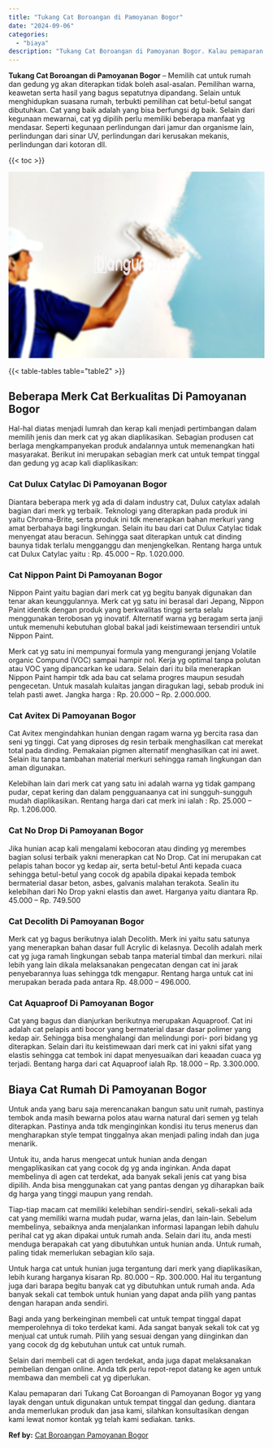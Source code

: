 ```yaml
---
title: "Tukang Cat Boroangan di Pamoyanan Bogor"
date: "2024-09-06"
categories: 
  - "biaya"
description: "Tukang Cat Boroangan di Pamoyanan Bogor. Kalau pemaparan dari Tukang Cat Boroangan di Pamoyanan Bogor yg yang layak dengan untuk digunakan untuk tempat tingg..."
---
```


**Tukang Cat Boroangan di Pamoyanan Bogor** – Memilih cat untuk rumah dan gedung yg akan diterapkan tidak boleh asal-asalan. Pemilihan warna, keawetan serta hasil yang bagus sepatutnya dipandang. Selain untuk menghidupkan suasana rumah, terbukti pemilihan cat betul-betul sangat dibutuhkan. Cat yang baik adalah yang bisa berfungsi dg baik. Selain dari kegunaan mewarnai, cat yg dipilih perlu memiliki beberapa manfaat yg mendasar. Seperti kegunaan perlindungan dari jamur dan organisme lain, perlindungan dari sinar UV, perlindungan dari kerusakan mekanis, perlindungan dari kotoran dll.

{{< toc >}}

![Tukang Cat Boroangan di Pamoyanan Bogor](/images/jasa-cat-murah05.png)

{{< table-tables table="table2" >}}

## Beberapa Merk Cat Berkualitas Di Pamoyanan Bogor

Hal-hal diatas menjadi lumrah dan kerap kali menjadi pertimbangan dalam memilih jenis dan merk cat yg akan diaplikasikan. Sebagian produsen cat berlaga mengkampanyekan produk andalannya untuk memenangkan hati masyarakat. Berikut ini merupakan sebagian merk cat untuk tempat tinggal dan gedung yg acap kali diaplikasikan:

### Cat Dulux Catylac Di Pamoyanan Bogor

Diantara beberapa merk yg ada di dalam industry cat, Dulux catylax adalah bagian dari merk yg terbaik. Teknologi yang diterapkan pada produk ini yaitu Chroma-Brite, serta produk ini tdk menerapkan bahan merkuri yang amat berbahaya bagi lingkungan. Selain itu bau dari cat Dulux Catylac tidak menyengat atau beracun. Sehingga saat diterapkan untuk cat dinding baunya tidak terlalu mengganggu dan menjengkelkan. Rentang harga untuk cat Dulux Catylac yaitu : Rp. 45.000 – Rp. 1.020.000.

### Cat Nippon Paint Di Pamoyanan Bogor

Nippon Paint yaitu bagian dari merk cat yg begitu banyak digunakan dan tenar akan keunggulannya. Merk cat yg satu ini berasal dari Jepang, Nippon Paint identik dengan produk yang berkwalitas tinggi serta selalu menggunakan terobosan yg inovatif. Alternatif warna yg beragam serta janji untuk memenuhi kebutuhan global bakal jadi keistimewaan tersendiri untuk Nippon Paint.

Merk cat yg satu ini mempunyai formula yang mengurangi jenjang Volatile organic Compund (VOC) sampai hampir nol. Kerja yg optimal tanpa polutan atau VOC yang dipancarkan ke udara. Selain dari itu bila menerapkan Nippon Paint hampir tdk ada bau cat selama progres maupun sesudah pengecetan. Untuk masalah kulaitas jangan diragukan lagi, sebab produk ini telah pasti awet. Jangka harga : Rp. 20.000 – Rp. 2.000.000.

### Cat Avitex Di Pamoyanan Bogor

Cat Avitex mengindahkan hunian dengan ragam warna yg bercita rasa dan seni yg tinggi. Cat yang diproses dg resin terbaik menghasilkan cat merekat total pada dinding. Pemakaian pigmen alternatif menghasilkan cat ini awet. Selain itu tanpa tambahan material merkuri sehingga ramah lingkungan dan aman digunakan.

Kelebihan lain dari merk cat yang satu ini adalah warna yg tidak gampang pudar, cepat kering dan dalam pengguanaanya cat ini sungguh-sungguh mudah diaplikasikan. Rentang harga dari cat merk ini ialah : Rp. 25.000 – Rp. 1.206.000.

### Cat No Drop Di Pamoyanan Bogor

Jika hunian acap kali mengalami kebocoran atau dinding yg merembes bagian solusi terbaik yakni menerapkan cat No Drop. Cat ini merupakan cat pelapis tahan bocor yg kedap air, serta betul-betul Anti kepada cuaca sehingga betul-betul yang cocok dg apabila dipakai kepada tembok bermaterial dasar beton, asbes, galvanis malahan terakota. Sealin itu kelebihan dari No Drop yakni elastis dan awet. Harganya yaitu diantara Rp. 45.000 – Rp. 749.500

### Cat Decolith Di Pamoyanan Bogor

Merk cat yg bagus berikutnya ialah Decolith. Merk ini yaitu satu satunya yang menerapkan bahan dasar full Acrylic di kelasnya. Decolih adalah merk cat yg juga ramah lingkungan sebab tanpa material timbal dan merkuri. nilai lebih yang lain dikala melaksanakan pengecatan dengan cat ini jarak penyebarannya luas sehingga tdk mengapur. Rentang harga untuk cat ini merupakan berada pada antara Rp. 48.000 – 496.000.

### Cat Aquaproof Di Pamoyanan Bogor

Cat yang bagus dan dianjurkan berikutnya merupakan Aquaproof. Cat ini adalah cat pelapis anti bocor yang bermaterial dasar dasar polimer yang kedap air. Sehingga bisa menghalangi dan melindungi pori- pori bidang yg diterapkan. Selain dari itu keistimewaan dari merk cat ini yakni sifat yang elastis sehingga cat tembok ini dapat menyesuaikan dari keaadan cuaca yg terjadi. Bentang harga dari cat Aquaproof ialah Rp. 18.000 – Rp. 3.300.000.

## Biaya Cat Rumah Di Pamoyanan Bogor

Untuk anda yang baru saja merencanakan bangun satu unit rumah, pastinya tembok anda masih bewarna polos atau warna natural dari semen yg telah diterapkan. Pastinya anda tdk menginginkan kondisi itu terus menerus dan mengharapkan style tempat tinggalnya akan menjadi paling indah dan juga menarik.

Untuk itu, anda harus mengecat untuk hunian anda dengan mengaplikasikan cat yang cocok dg yg anda inginkan. Anda dapat membelinya di agen cat terdekat, ada banyak sekali jenis cat yang bisa dipilih. Anda bisa menggunakan cat yang pantas dengan yg diharapkan baik dg harga yang tinggi maupun yang rendah.

Tiap-tiap macam cat memiliki kelebihan sendiri-sendiri, sekali-sekali ada cat yang memiliki warna mudah pudar, warna jelas, dan lain-lain. Sebelum membelinya, sebaiknya anda menjalankan informasi lapangan lebih dahulu perihal cat yg akan dipakai untuk rumah anda. Selain dari itu, anda mesti menduga berapakah cat yang dibutuhkan untuk hunian anda. Untuk rumah, paling tidak memerlukan sebagian kilo saja.

Untuk harga cat untuk hunian juga tergantung dari merk yang diaplikasikan, lebih kurang harganya kisaran Rp. 80.000 – Rp. 300.000. Hal itu tergantung juga dari barapa begitu banyak cat yg dibutuhkan untuk rumah anda. Ada banyak sekali cat tembok untuk hunian yang dapat anda pilih yang pantas dengan harapan anda sendiri.

Bagi anda yang berkeinginan membeli cat untuk tempat tinggal dapat memperolehnya di toko terdekat kami. Ada sangat banyak sekali tok cat yg menjual cat untuk rumah. Pilih yang sesuai dengan yang diinginkan dan yang cocok dg dg kebutuhan untuk cat untuk rumah.

Selain dari membeli cat di agen terdekat, anda juga dapat melaksanakan pembelian dengan online. Anda tdk perlu repot-repot datang ke agen untuk membawa dan membeli cat yg diperlukan.

Kalau pemaparan dari Tukang Cat Boroangan di Pamoyanan Bogor yg yang layak dengan untuk digunakan untuk tempat tinggal dan gedung. diantara anda memerlukan produk dan jasa kami, silahkan konsultasikan dengan kami lewat nomor kontak yg telah kami sediakan. tanks.

**Ref by:** [Cat Boroangan Pamoyanan Bogor](https://id.wikipedia.org/wiki/Cat)
